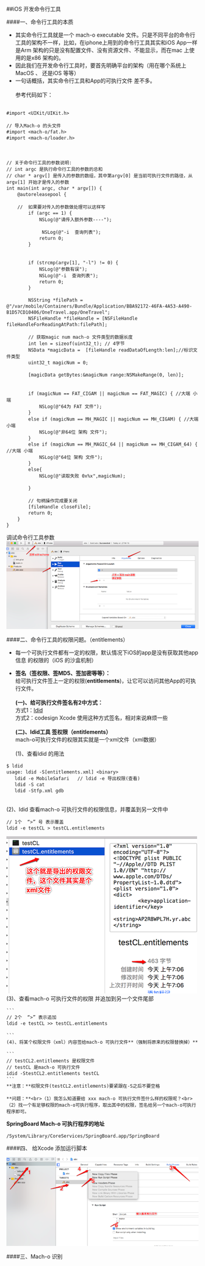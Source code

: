 ##iOS 开发命令行工具

####一、命令行工具的本质
- 其实命令行工具就是一个 mach-o executable 文件。只是不同平台的命令行工具的架构不一样，比如，在iphone上用到的命令行工具其实和iOS App一样是Arm 架构的只是没有配置文件、没有资源文件、不能显示，而在mac 上使用的是x86 架构的。
- 因此我们在开发命令行工具时，要首先明确平台的架构（用在哪个系统上 MacOS 、 还是iOS 等等）
- 一句话概括，其实命令行工具和App的可执行文件 差不多。
<br><br>参考代码如下：

```

#import <UIKit/UIKit.h>

// 导入Mach-o 的头文件
#import <mach-o/fat.h>
#import <mach-o/loader.h>



// 关于命令行工具的参数说明:
// int argc 是执行命令行工具的参数的总和
// char * argv[] 是传入的参数的数组，其中第argv[0] 是当前可执行文件的路径，从argv[1] 开始才是传入的参数
int main(int argc, char * argv[]) {
    @autoreleasepool {
        
    //  如果要对传入的参数做处理可以这样写
        if (argc == 1) {
            NSLog(@"请传入额外参数----");
            
             NSLog(@"-i  查询列表");
            return 0;
        }
        
        
        if (strcmp(argv[1], "-l") != 0) {
            NSLog(@"参数有误");
            NSLog(@"-i  查询列表");
            return 0;
        }
        
        NSString *filePath = @"/var/mobile/Containers/Bundle/Application/BBA92172-46FA-4A53-A490-B1D57CD10406/OneTravel.app/OneTravel";
        NSFileHandle *fileHandle = [NSFileHandle fileHandleForReadingAtPath:filePath];
        
        // 获取magic num mach-o 文件类型的数据长度
        int len = sizeof(uint32_t); // 4字节
        NSData *magicData =  [fileHandle readDataOfLength:len];//标识文件类型
        uint32_t magicNum = 0;
       
        [magicData getBytes:&magicNum range:NSMakeRange(0, len)];
        
        
        if (magicNum == FAT_CIGAM || magicNum == FAT_MAGIC) { //大端 小端
            NSLog(@"64为 FAT 文件");
        }
        else if (magicNum == MH_MAGIC || magicNum == MH_CIGAM) { //大端 小端
            NSLog(@"非64位 架构 文件");
        }
        else if (magicNum == MH_MAGIC_64 || magicNum == MH_CIGAM_64) { //大端 小端
            NSLog(@"64位 架构 文件");
        }
        else{
            NSLog(@"读取失败 0x%x",magicNum);
            
        }
        
        // 句柄操作完成要关闭
        [fileHandle closeFile];
        return 0;
    }
}

```
调试命令行工具参数
![](/assets/Snip20180606_2.png)


####二、命令行工具的权限问题。（entitlements）

- 每一个可执行文件都有一定的权限，默认情况下iOS的app是没有获取其他app信息 的权限的（iOS 的沙盒机制）

- **签名（签权限、签MD5、签加密等等）：**<br> 给可执行文件签上一定的权限(**entitlements**)，让它可以访问其他App的可执行文件。<br><br> **(一)、给可执行文件签名有2中方式：**<br>方式1：[ldid](http://iphonedevwiki.net/index.php/Ldid) <br>方式2：codesign Xcode 使用这种方式签名，相对来说麻烦一些 <br><br> **(二)、ldid工具 签权限（entitlements）**<br>mach-o可执行文件的权限其实就是一个xml文件（xml数据）<br><br>(1)、查看ldid 的用法
```
$ ldid
usage: ldid -S[entitlements.xml] <binary>
   ldid -e MobileSafari   // ldid -e 导出权限(查看)
   ldid -S cat
   ldid -Stfp.xml gdb
```
<br>(2)、ldid 查看mach-o 可执行文件的权限信息，并覆盖到另一文件中
``` 
// 1个  “>” 号 表示覆盖
ldid -e testCL > testCL.entitlements  
```
![](/assets/Snip20180606_4.png)
<br>(3)、查看mach-o 可执行文件的权限 并追加到另一个文件尾部

    ``` 
    // 2个  “>” 表示追加
    ldid -e testCL >> testCL.entitlements    

    ```
    (4)、将某个权限文件（xml）内容签给mach-o 可执行文件**（强制将原来的权限替换掉）**
    
    ```
    // testCL2.entitlements 是权限文件
    // testCL 是mach-o 可执行文件
    idid -StestCL2.entitlements testCL
    ```
    **注意：**权限文件(testCL2.entitlements)要紧跟在-S之后不要空格
    
    **问题：**<br>（1）我怎么知道要给 xxx mach-o 可执行文件签什么样的权限呢？<br>（2）找一个有足够权限的mach-o可执行程序，取出其中的权限，签名给另一个mach-o可执行程序即可。
    
**SpringBoard Mach-o 可执行程序的地址**
```
/System/Library/CoreServices/SpringBoard.app/SpringBoard
```



####四、 给Xcode 添加运行脚本

![](/assets/Snip20180606_3.png)







####三、Mach-o 识别


























